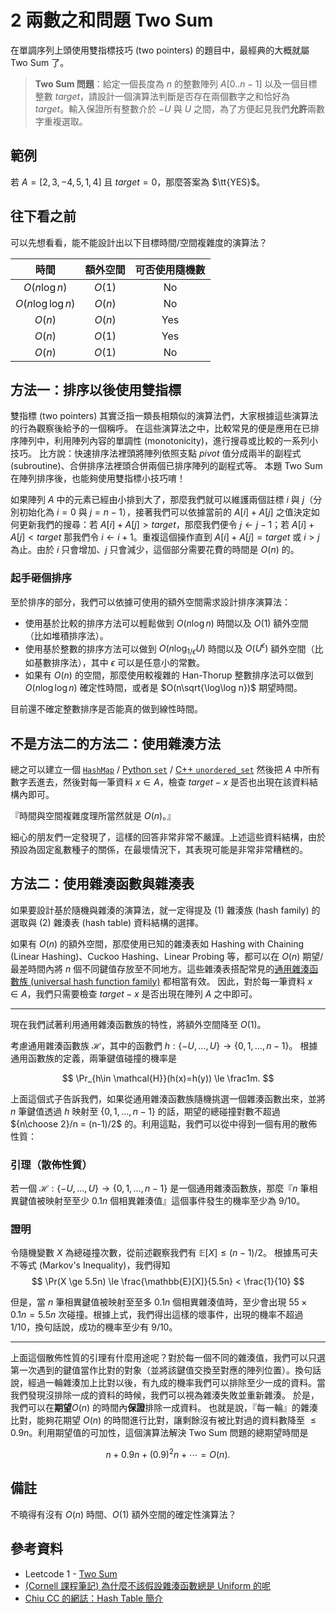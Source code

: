 # 2 兩數之和問題 Two Sum

在單調序列上頭使用雙指標技巧 (two pointers) 的題目中，最經典的大概就屬 Two Sum 了。

> **Two Sum 問題**：給定一個長度為 $n$ 的整數陣列 $A[0..n-1]$ 以及一個目標整數 $\mathit{target}$，請設計一個演算法判斷是否存在兩個數字之和恰好為 $\mathit{target}$。輸入保證所有整數介於 $-U$ 與 $U$ 之間，為了方便起見我們**允許**兩數字重複選取。

## 範例

若 $A=[2, 3, -4, 5, 1, 4]$ 且 $\mathit{target}=0$，那麼答案為 $\tt{YES}$。

## 往下看之前

可以先想看看，能不能設計出以下目標時間/空間複雜度的演算法？

| 時間 | 額外空間 | 可否使用隨機數 |
|:---:|:---:|:------:|
| $O(n\log n)$ | $O(1)$ |  No |
| $O(n\log\log n)$ | $O(n)$ |  No |
| $O(n)$ | $O(n)$ |  Yes |
| $O(n)$ | $O(1)$ |  Yes |
| $O(n)$ | $O(1)$ |  No |


## 方法一：排序以後使用雙指標

雙指標 (two pointers) 其實泛指一類長相類似的演算法們，大家根據這些演算法的行為觀察後給予的一個稱呼。
在這些演算法之中，比較常見的便是應用在已排序陣列中，利用陣列內容的單調性 (monotonicity)，進行搜尋或比較的一系列小技巧。
比方說：快速排序法裡頭將陣列依照支點 $\mathit{pivot}$ 值分成兩半的副程式 (subroutine)、合併排序法裡頭合併兩個已排序陣列的副程式等。
本題 Two Sum 在陣列排序後，也能夠使用雙指標小技巧唷！

如果陣列 $A$ 中的元素已經由小排到大了，那麼我們就可以維護兩個註標 $i$ 與 $j$（分別初始化為 $i=0$ 與 $j=n-1$），接著我們可以依據當前的 $A[i]+A[j]$ 之值決定如何更新我們的搜尋：若 $A[i]+A[j] > \mathit{target}$，那麼我們便令 $j\gets j-1$；若 $A[i]+A[j] < \mathit{target}$ 那我們令 $i\gets i+1$。重複這個操作直到 $A[i]+A[j]=\mathit{target}$ 或 $i > j$ 為止。由於 $i$ 只會增加、$j$ 只會減少，這個部分需要花費的時間是 $O(n)$ 的。

### 起手砸個排序

至於排序的部分，我們可以依據可使用的額外空間需求設計排序演算法：

* 使用基於比較的排序方法可以輕鬆做到 $O(n\log n)$ 時間以及 $O(1)$ 額外空間（比如堆積排序法）。
* 使用基於整數的排序方法可以做到 $O(n\log_{1/\epsilon} U)$ 時間以及 $O(U^\epsilon)$ 額外空間（比如基數排序法），其中 $\epsilon$ 可以是任意小的常數。
* 如果有 $O(n)$ 的空間，那麼使用較複雜的 Han-Thorup 整數排序法可以做到 $O(n\log\log n)$ 確定性時間，或者是 $O(n\sqrt{\log\log n})$ 期望時間。

目前還不確定整數排序是否能真的做到線性時間。

## 不是方法二的方法二：使用雜湊方法

總之可以建立一個 [`HashMap`](https://www.w3schools.com/java/java_hashmap.asp) / [Python `set`](https://wiki.python.org/moin/TimeComplexity) / [C++ `unordered_set`](https://en.cppreference.com/w/cpp/container/unordered_set) 然後把 $A$ 中所有數字丟進去，然後對每一筆資料 $x\in A$，檢查 $\mathit{target}-x$ 是否也出現在該資料結構內即可。

『時間與空間複雜度理所當然就是 $O(n)$。』

細心的朋友們一定發現了，這樣的回答非常非常不嚴謹。上述這些資料結構，由於預設為固定亂數種子的關係，在最壞情況下，其表現可能是非常非常糟糕的。

## 方法二：使用雜湊函數與雜湊表

如果要設計基於隨機與雜湊的演算法，就一定得提及 (1) 雜湊族 (hash family) 的選取與 (2) 雜湊表 (hash table) 資料結構的選擇。

如果有 $O(n)$ 的額外空間，那麼使用已知的雜湊表如 Hashing with Chaining (Linear Hashing)、Cuckoo Hashing、Linear Probing 等，都可以在 $O(n)$ 期望/最差時間內將 $n$ 個不同鍵值存放至不同地方。這些雜湊表搭配常見的[通用雜湊函數族 (universal hash function family)](https://en.wikipedia.org/wiki/Universal_hashing) 都相當有效。
因此，對於每一筆資料 $x\in A$，我們只需要檢查 $\mathit{target}-x$ 是否出現在陣列 $A$ 之中即可。

-----

現在我們試著利用通用雜湊函數族的特性，將額外空間降至 $O(1)$。

考慮通用雜湊函數族 $\mathcal{H}$，其中的函數們 $h: \{-U,\ldots, U\}\to\{0, 1, \ldots, n-1\}$。
根據通用函數族的定義，兩筆鍵值碰撞的機率是

$$
\Pr_{h\in \mathcal{H}}(h(x)=h(y)) \le \frac1m.
$$

上面這個式子告訴我們，如果從通用雜湊函數族隨機挑選一個雜湊函數出來，並將 $n$ 筆鍵值透過 $h$ 映射至 $\{0, 1, \ldots, n-1\}$ 的話，期望的總碰撞對數不超過 ${n\choose 2}/n = (n-1)/2$ 的。利用這點，我們可以從中得到一個有用的散佈性質：

### 引理（散佈性質）

若一個 $\mathcal{H}:  \{-U,\ldots, U\}\to \{0, 1, \ldots, n-1\}$ 是一個通用雜湊函數族，那麼『$n$ 筆相異鍵值被映射至至少 $0.1n$ 個相異雜湊值』這個事件發生的機率至少為 $9/10$。 

### 證明

令隨機變數 $X$ 為總碰撞次數，從前述觀察我們有 $\mathbb{E}[X]\le(n-1)/2$。
根據馬可夫不等式 (Markov's Inequality)，我們得知
$$
\Pr(X \ge 5.5n) \le \frac{\mathbb{E}[X]}{5.5n} < \frac{1}{10}
$$

但是，當 $n$ 筆相異鍵值被映射至至多 $0.1n$ 個相異雜湊值時，至少會出現 $55\times 0.1n=5.5n$ 次碰撞。根據上式，我們得出這樣的壞事件，出現的機率不超過 $1/10$，換句話說，成功的機率至少有 $9/10$。

-----

上面這個散佈性質的引理有什麼用途呢？對於每一個不同的雜湊值，我們可以只選第一次遇到的鍵值當作比對的對象（並將該鍵值交換至對應的陣列位置）。換句話說，經過一輪雜湊加上比對以後，有九成的機率我們可以排除至少一成的資料。當我們發現沒排除一成的資料的時候，我們可以視為雜湊失敗並重新雜湊。
於是，我們可以在**期望**$O(n)$ 的時間內**保證**排除一成資料。
也就是說，『每一輪』的雜湊比對，能夠花期望 $O(n)$ 的時間進行比對，讓剩餘沒有被比對過的資料數降至 $\le 0.9n$。利用期望值的可加性，這個演算法解決 Two Sum 問題的總期望時間是

$$n + 0.9n + (0.9)^2n + \cdots = O(n).$$



## 備註

不曉得有沒有 $O(n)$ 時間、$O(1)$ 額外空間的確定性演算法？

## 參考資料

* Leetcode 1 - [Two Sum](https://leetcode.com/problems/two-sum/)
* [(Cornell 課程筆記) 為什麼不該假設雜湊函數總是 Uniform 的呢](https://www.cs.cornell.edu/courses/cs312/2008sp/lectures/lec21.html)
* [Chiu CC 的網誌：Hash Table 簡介](http://alrightchiu.github.io/SecondRound/hash-tableintrojian-jie.html)
